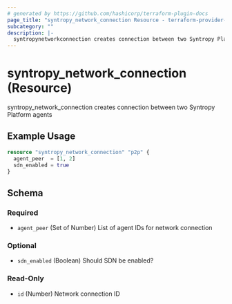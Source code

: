 ```yaml
---
# generated by https://github.com/hashicorp/terraform-plugin-docs
page_title: "syntropy_network_connection Resource - terraform-provider-syntropystack"
subcategory: ""
description: |-
  syntropynetworkconnection creates connection between two Syntropy Platform agents
---
```


# syntropy_network_connection (Resource)

syntropy_network_connection creates connection between two Syntropy Platform agents

## Example Usage

```terraform
resource "syntropy_network_connection" "p2p" {
  agent_peer  = [1, 2]
  sdn_enabled = true
}
```

<!-- schema generated by tfplugindocs -->
## Schema

### Required

- `agent_peer` (Set of Number) List of agent IDs for network connection

### Optional

- `sdn_enabled` (Boolean) Should SDN be enabled?

### Read-Only

- `id` (Number) Network connection ID


